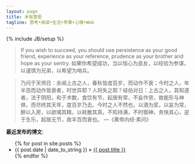 ```yaml
---
layout: page
title: 木有意思
tagline: 思考•阅读•生活•苹果•心情•Web
---
```

{% include JB/setup %}

> If you wish to succeed, you should use persistence as your good friend, experience as your reference, prudence as your brother and hope as your sentry.
> 如果你希望成功，当以恒心为良友，以经验为参谋，以谨慎为兄弟，以希望为哨兵。

> 乃问于天师日：余闻上古之人，春秋皆度百岁，而动作不衰；今时之人，年半百而动作皆衰者，时世异耶？人将失之耶？岐伯对日：上古之人，其知道者，法于阴阳，和于术数，食饮有节，起居有常，不妄作劳，故能形与神俱，而尽终其天年，度百岁乃去。今时之人不然也，以酒为浆，以妄为常，醉以入房，以欲竭其精，以耗散其真，不知持满，不时御神，务快其心，逆于生乐，起居无节，故半百而衰也。 —《黄帝内经·素问》

**最近发布的博文**:

<ul class="posts">
  {% for post in site.posts %}
    <li><span>{{ post.date | date_to_string }}</span> &raquo; <a href="{{ BASE_PATH }}{{ post.url }}">{{ post.title }}</a></li>
  {% endfor %}
</ul>



